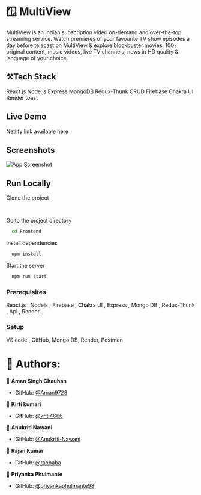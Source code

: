 

# 🪟 MultiView

MultiView is an Indian subscription video on-demand and over-the-top streaming service. Watch premieres of your favourite TV show episodes a day before telecast on MultiView & explore blockbuster movies, 100+ original content, music videos, live TV channels, news in HD quality & language of your choice.


## ⚒️Tech Stack
React.js
Node.js
Express
MongoDB
Redux-Thunk
CRUD
Firebase
Chakra UI
Render
toast


## Live Demo 

[Netlify link available here]()

## Screenshots

![App Screenshot](./image/Screenshot.png)

## Run Locally

Clone the project

```bash
 
```

Go to the project directory

```bash
  cd Frontend
```

Install dependencies

```bash
  npm install
```

Start the server

```bash
  npm run start
```

### Prerequisites
React.js , Nodejs , Firebase , Chakra UI , Express , Mongo DB , Redux-Thunk , Api , Render.

### Setup
VS code , GitHub, Mongo DB, Render, Postman


# 👤 Authors:


👤 **Aman Singh Chauhan**

- GitHub: [@Aman9723](https://github.com/Aman9723)

👤 **Kirti kumari**

- GitHub: [@kriti4666](https://github.com/@kriti4666)

👤 **Anukriti Nawani**

- GitHub: [@Anukriti-Nawani](https://github.com/Anukriti-Nawani)

👤 **Rajan Kumar**

- GitHub: [@raobaba](https://github.com/raobaba)

👤 **Priyanka Phulmante**

- GitHub: [@priyankaphulmante98](https://github.com/priyankaphulmante98)

